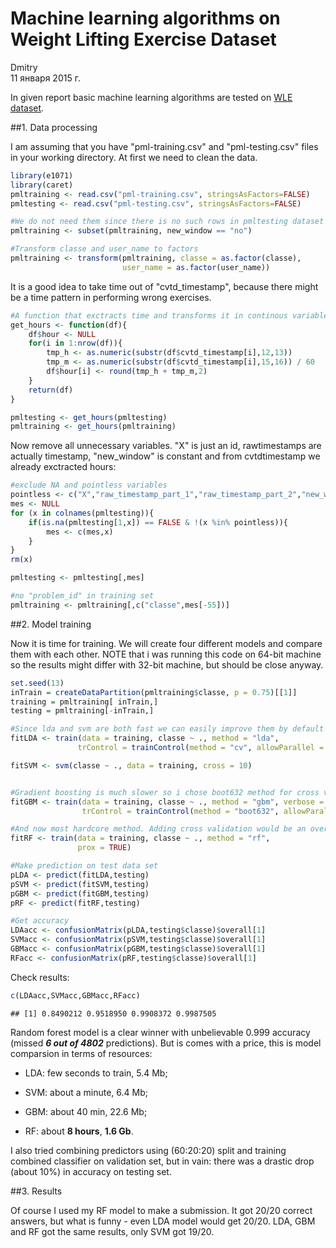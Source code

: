 # Machine learning algorithms on Weight Lifting Exercise Dataset
Dmitry  
11 января 2015 г.  

In given report basic machine learning algorithms are tested on [WLE dataset](http://groupware.les.inf.puc-rio.br/har).

##1. Data processing

I am assuming that you have "pml-training.csv" and "pml-testing.csv" files in your working directory. At first we need to clean the data.


```r
library(e1071)
library(caret)
pmltraining <- read.csv("pml-training.csv", stringsAsFactors=FALSE)
pmltesting <- read.csv("pml-testing.csv", stringsAsFactors=FALSE)

#We do not need them since there is no such rows in pmltesting dataset
pmltraining <- subset(pmltraining, new_window == "no")

#Transform classe and user_name to factors
pmltraining <- transform(pmltraining, classe = as.factor(classe), 
                         user_name = as.factor(user_name))
```

It is a good idea to take time out of "cvtd_timestamp", because there might be a time pattern in performing wrong exercises.


```r
#A function that exctracts time and transforms it in continous variable (in hours)
get_hours <- function(df){
    df$hour <- NULL
    for(i in 1:nrow(df)){
        tmp_h <- as.numeric(substr(df$cvtd_timestamp[i],12,13))
        tmp_m <- as.numeric(substr(df$cvtd_timestamp[i],15,16)) / 60
        df$hour[i] <- round(tmp_h + tmp_m,2)
    }
    return(df)
}

pmltesting <- get_hours(pmltesting)
pmltraining <- get_hours(pmltraining)
```

Now remove all unnecessary variables. "X" is just an id, rawtimestamps are actually timestamp, "new_window" is constant and from cvtdtimestamp we already exctracted hours:


```r
#exclude NA and pointless variables
pointless <- c("X","raw_timestamp_part_1","raw_timestamp_part_2","new_window", "cvtd_timestamp")
mes <- NULL
for (x in colnames(pmltesting)){
    if(is.na(pmltesting[1,x]) == FALSE & !(x %in% pointless)){
        mes <- c(mes,x)
    }
}
rm(x)

pmltesting <- pmltesting[,mes]

#no "problem_id" in training set
pmltraining <- pmltraining[,c("classe",mes[-55])]
```

##2. Model training

Now it is time for training. We will create four different models and compare them with each other. NOTE that i was running this code on 64-bit machine so the results might differ with 32-bit machine, but should be close anyway.


```r
set.seed(13)
inTrain = createDataPartition(pmltraining$classe, p = 0.75)[[1]]
training = pmltraining[ inTrain,]
testing = pmltraining[-inTrain,]

#Since lda and svm are both fast we can easily improve them by default cross validation
fitLDA <- train(data = training, classe ~ ., method = "lda", 
               trControl = trainControl(method = "cv", allowParallel = TRUE))

fitSVM <- svm(classe ~ ., data = training, cross = 10)


#Gradient boosting is much slower so i chose boot632 method for cross validation
fitGBM <- train(data = training, classe ~ ., method = "gbm", verbose = FALSE, 
                trControl = trainControl(method = "boot632", allowParallel = TRUE))

#And now most hardcore method. Adding cross validation would be an overkill, even this #training session run for about 8 hours
fitRF <- train(data = training, classe ~ ., method = "rf", 
               prox = TRUE)

#Make prediction on test data set
pLDA <- predict(fitLDA,testing)
pSVM <- predict(fitSVM,testing)
pGBM <- predict(fitGBM,testing)
pRF <- predict(fitRF,testing)

#Get accuracy
LDAacc <- confusionMatrix(pLDA,testing$classe)$overall[1]
SVMacc <- confusionMatrix(pSVM,testing$classe)$overall[1]
GBMacc <- confusionMatrix(pGBM,testing$classe)$overall[1]
RFacc <- confusionMatrix(pRF,testing$classe)$overall[1]
```



Check results:


```r
c(LDAacc,SVMacc,GBMacc,RFacc)
```

```
## [1] 0.8490212 0.9518950 0.9908372 0.9987505
```

Random forest model is a clear winner with unbelievable 0.999 accuracy (missed ***6 out of 4802*** predictions). But is comes with a price, this is model comparsion in terms of resources:

- LDA: few seconds to train, 5.4 Mb;

- SVM: about a minute, 6.4 Mb;

- GBM: about 40 min, 22.6 Mb;

- RF: about **8 hours**, **1.6 Gb**.

I also tried combining predictors using (60:20:20) split and training combined classifier on validation set, but in vain: there was a drastic drop (about 10%) in accuracy on testing set.

##3. Results

Of course I used my RF model to make a submission. It got 20/20 correct answers, but what is funny - even LDA model would get 20/20. LDA, GBM and RF got the same results, only SVM got 19/20.
